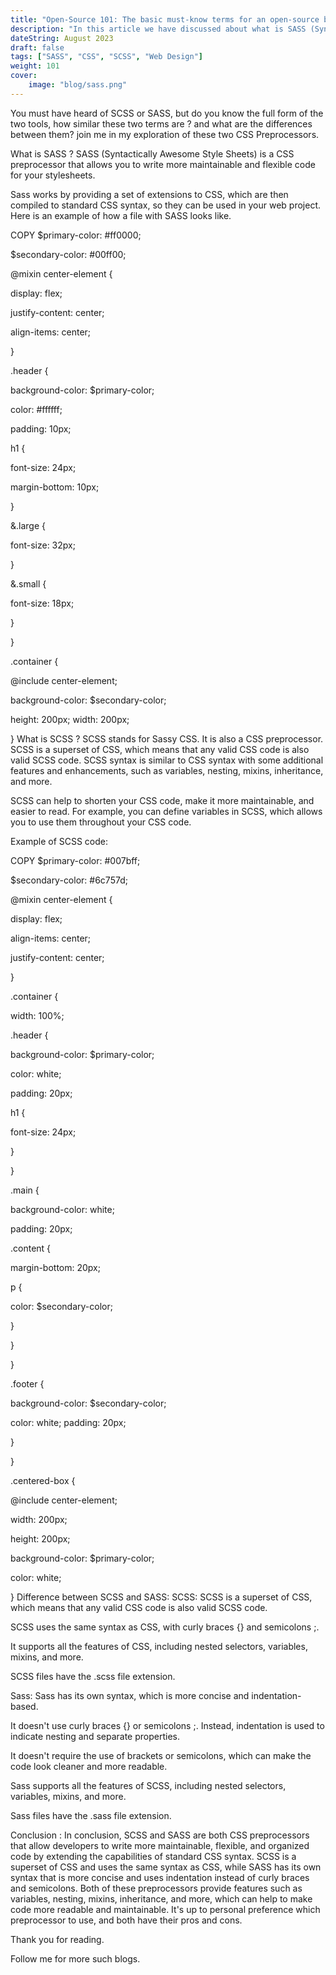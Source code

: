 ```yaml
---
title: "Open-Source 101: The basic must-know terms for an open-source beginner"
description: "In this article we have discussed about what is SASS (Syntactically Awesome Style Sheets) and SCSS (Sassy CSS), and how they differ from each other and from CSS. "
dateString: August 2023
draft: false
tags: ["SASS", "CSS", "SCSS", "Web Design"]
weight: 101
cover:
    image: "blog/sass.png"
---
```


You must have heard of SCSS or SASS, but do you know the full form of the two tools, how similar these two terms are ? and what are the differences between them? join me in my exploration of these two CSS Preprocessors.

What is SASS ?
SASS (Syntactically Awesome Style Sheets) is a CSS preprocessor that allows you to write more maintainable and flexible code for your stylesheets.

Sass works by providing a set of extensions to CSS, which are then compiled to standard CSS syntax, so they can be used in your web project. Here is an example of how a file with SASS looks like.


COPY
$primary-color: #ff0000;

$secondary-color: #00ff00;

@mixin center-element {

display: flex;

justify-content: center;

align-items: center;

}

.header {

background-color: $primary-color;

color: #ffffff;

padding: 10px;

h1 {

font-size: 24px;

margin-bottom: 10px;

}

&.large {

font-size: 32px;

}

&.small {

font-size: 18px;

}

}

.container {

@include center-element;

background-color: $secondary-color;

height: 200px; width: 200px;

}
What is SCSS ?
SCSS stands for Sassy CSS. It is also a CSS preprocessor. SCSS is a superset of CSS, which means that any valid CSS code is also valid SCSS code. SCSS syntax is similar to CSS syntax with some additional features and enhancements, such as variables, nesting, mixins, inheritance, and more.

SCSS can help to shorten your CSS code, make it more maintainable, and easier to read. For example, you can define variables in SCSS, which allows you to use them throughout your CSS code.

Example of SCSS code:


COPY
$primary-color: #007bff;

$secondary-color: #6c757d;

@mixin center-element {

display: flex;

align-items: center;

justify-content: center;

}

.container {

width: 100%;

.header {

background-color: $primary-color;

color: white;

padding: 20px;

h1 {

font-size: 24px;

}

}

.main {

background-color: white;

padding: 20px;

.content {

margin-bottom: 20px;

p {

color: $secondary-color;

}

}

}

.footer {

background-color: $secondary-color;

color: white; padding: 20px;

}

}

.centered-box {

@include center-element;

width: 200px;

height: 200px;

background-color: $primary-color;

color: white;

}
Difference between SCSS and SASS:
SCSS:
SCSS is a superset of CSS, which means that any valid CSS code is also valid SCSS code.

SCSS uses the same syntax as CSS, with curly braces {} and semicolons ;.

It supports all the features of CSS, including nested selectors, variables, mixins, and more.

SCSS files have the .scss file extension.

Sass:
Sass has its own syntax, which is more concise and indentation-based.

It doesn't use curly braces {} or semicolons ;. Instead, indentation is used to indicate nesting and separate properties.

It doesn't require the use of brackets or semicolons, which can make the code look cleaner and more readable.

Sass supports all the features of SCSS, including nested selectors, variables, mixins, and more.

Sass files have the .sass file extension.

Conclusion :
In conclusion, SCSS and SASS are both CSS preprocessors that allow developers to write more maintainable, flexible, and organized code by extending the capabilities of standard CSS syntax. SCSS is a superset of CSS and uses the same syntax as CSS, while SASS has its own syntax that is more concise and uses indentation instead of curly braces and semicolons. Both of these preprocessors provide features such as variables, nesting, mixins, inheritance, and more, which can help to make code more readable and maintainable. It's up to personal preference which preprocessor to use, and both have their pros and cons.

Thank you for reading.

Follow me for more such blogs.